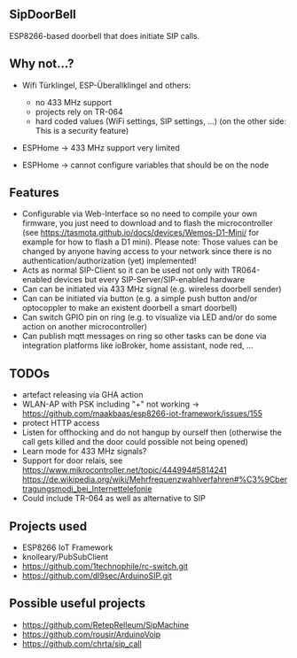 SipDoorBell
-----------

ESP8266-based doorbell that does initiate SIP calls. 

Why not...?
-----------
- Wifi Türklingel, ESP-Überallklingel and others: 
  - no 433 MHz support
  - projects rely on TR-064
  - hard coded values (WiFi settings, SIP settings, ...) (on the other side: This is a security feature)

- ESPHome -> 433 MHz support very limited
- ESPHome -> cannot configure variables that should be on the node

Features
--------
- Configurable via Web-Interface so no need to compile your own firmware, you just need to download and to flash the microcontroller (see https://tasmota.github.io/docs/devices/Wemos-D1-Mini/ for example for how to flash a D1 mini). Please note: Those values can be changed by anyone having access to your network since there is no authentication/authorization (yet) implemented! 
- Acts as normal SIP-Client so it can be used not only with TR064-enabled devices but every SIP-Server/SIP-enabled hardware
- Can can be initiated via 433 MHz signal (e.g. wireless doorbell sender)
- Can can be initiated via button (e.g. a simple push button and/or optocoppler to make an existent doorbell a smart doorbell)
- Can switch GPIO pin on ring (e.g. to visualize via LED and/or do some action on another microcontroller)
- Can publish mqtt messages on ring so other tasks can be done via integration platforms like ioBroker, home assistant, node red, ...

TODOs
-----
- artefact releasing via GHA action
- WLAN-AP with PSK including "+" not working -> https://github.com/maakbaas/esp8266-iot-framework/issues/155
- protect HTTP access
- Listen for offhocking and do not hangup by ourself then (otherwise the call gets killed and the door could possible not being opened)
- Learn mode for 433 MHz signals?
- Support for door relais, see https://www.mikrocontroller.net/topic/444994#5814241 https://de.wikipedia.org/wiki/Mehrfrequenzwahlverfahren#%C3%9Cbertragungsmodi_bei_Internettelefonie
- Could include TR-064 as well as alternative to SIP

Projects used
-------------
- ESP8266 IoT Framework
- knolleary/PubSubClient
- https://github.com/1technophile/rc-switch.git
- https://github.com/dl9sec/ArduinoSIP.git

Possible useful projects
------------------------
- https://github.com/RetepRelleum/SipMachine
- https://github.com/rousir/ArduinoVoip
- https://github.com/chrta/sip_call

